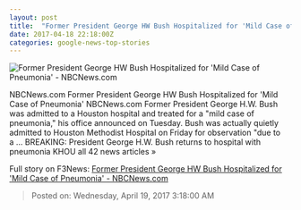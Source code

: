 ```yaml
---
layout: post
title:  "Former President George HW Bush Hospitalized for 'Mild Case of Pneumonia' - NBCNews.com"
date: 2017-04-18 22:18:00Z
categories: google-news-top-stories
---
```


![Former President George HW Bush Hospitalized for 'Mild Case of Pneumonia' - NBCNews.com](https://media4.s-nbcnews.com/j/newscms/2017_16/1969126/170418-george-h-w-bush-se-559p_4a843e058ce89ad62d8a02e78de0e885.nbcnews-fp-1200-800.jpg)

NBCNews.com Former President George HW Bush Hospitalized for 'Mild Case of Pneumonia' NBCNews.com Former President George H.W. Bush was admitted to a Houston hospital and treated for a "mild case of pneumonia," his office announced on Tuesday. Bush was actually quietly admitted to Houston Methodist Hospital on Friday for observation "due to a ... BREAKING: President George H.W. Bush returns to hospital with pneumonia KHOU all 42 news articles »


Full story on F3News: [Former President George HW Bush Hospitalized for 'Mild Case of Pneumonia' - NBCNews.com](http://www.f3nws.com/n/pGaRMG)

> Posted on: Wednesday, April 19, 2017 3:18:00 AM
